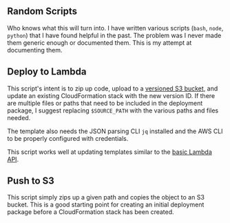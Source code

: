 ## Random Scripts

Who knows what this will turn into. I have written various scripts (`bash`, `node`, `python`) that I have found helpful in the past. The problem was I never made them generic enough or documented them. This is my attempt at documenting them.

## Deploy to Lambda

This script's intent is to zip up code, upload to a [versioned S3 bucket](../s3/versioned-bucket.yml), and update an existing CloudFormation stack with the new version ID. If there are multiple files or paths that need to be included in the deployment package, I suggest replacing `$SOURCE_PATH` with the various paths and files needed.

The template also needs the JSON parsing CLI `jq` installed and the AWS CLI to be properly configured with credentials.

This script works well at updating templates similar to the [basic Lambda API](../lambda/basic/serverless-function-api.yml).

## Push to S3

This script simply zips up a given path and copies the object to an S3 bucket. This is a good starting point for creating an initial deployment package before a CloudFormation stack has been created.